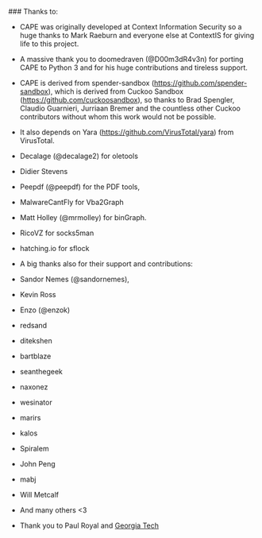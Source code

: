 ### Thanks to:

* CAPE was originally developed at Context Information Security so a huge thanks to Mark Raeburn and everyone else at ContextIS for giving life to this project.
* A massive thank you to doomedraven (@D00m3dR4v3n) for porting CAPE to Python 3 and for his huge contributions and tireless support.
* CAPE is derived from spender-sandbox (https://github.com/spender-sandbox), which is derived from Cuckoo Sandbox (https://github.com/cuckoosandbox), so thanks to Brad Spengler, Claudio Guarnieri, Jurriaan Bremer and the countless other Cuckoo contributors without whom this work would not be possible.
* It also depends on Yara (https://github.com/VirusTotal/yara) from VirusTotal.
* Decalage (@decalage2) for oletools
* Didier Stevens
* Peepdf (@peepdf) for the PDF tools,
* MalwareCantFly for Vba2Graph
* Matt Holley (@mrmolley) for binGraph.
* RicoVZ for socks5man
* hatching.io for sflock
* A big thanks also for their support and contributions:
*  Sandor Nemes (@sandornemes),
*  Kevin Ross
*  Enzo (@enzok)
*  redsand
*  ditekshen
*  bartblaze
*  seanthegeek
*  naxonez
*  wesinator
*  marirs
*  kalos
*  Spiralem
*  John Peng
*  mabj
*  Will Metcalf
* And many others <3

* Thank you to Paul Royal and [Georgia Tech](https://www.cc.gatech.edu/)
